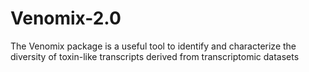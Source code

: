 # Venomix-2.0
The Venomix package is a useful tool to identify and characterize the diversity of toxin-like transcripts derived from transcriptomic datasets


